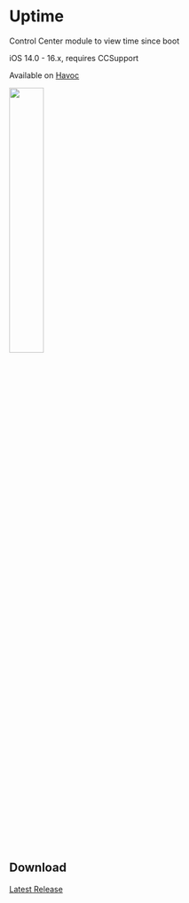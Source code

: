 # Uptime
Control Center module to view time since boot

iOS 14.0 - 16.x, requires CCSupport

Available on [Havoc](https://havoc.app/package/uptime)

<img src="https://media.havoc.app/6348d9cc253c8736eb8a5b0d" style="width: 35%; height: 35%;">

## Download
[Latest Release](https://github.com/MTACS/uptime/releases/tag/1.0.2)
